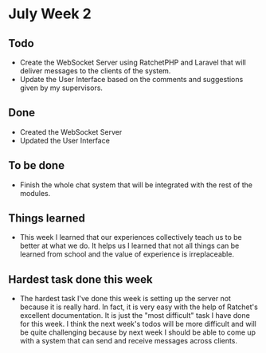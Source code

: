 # July Week 2

## Todo
- Create the WebSocket Server using RatchetPHP and Laravel that will deliver messages to the clients of the system.
- Update the User Interface based on the comments and suggestions given by my supervisors.

## Done
- Created the WebSocket Server
- Updated the User Interface

## To be done
- Finish the whole chat system that will be integrated with the rest of the modules.

## Things learned
- This week I learned that our experiences collectively teach us to be better at what we do. It helps us I learned that not all things can be learned from school and the value of experience is irreplaceable.

## Hardest task done this week
- The hardest task I've done this week is setting up the server not because it is really hard. In fact, it is very easy with the help of Ratchet's excellent documentation. It is just the "most difficult" task I have done for this week. I think the next week's todos will be more difficult and will be quite challenging because by next week I should be able to come up with a system that can send and receive messages across clients.
